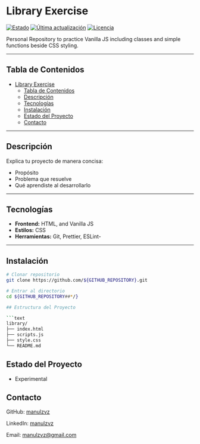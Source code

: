 # Library Exercise

[![Estado](https://img.shields.io/badge/estado-experimental-yellow)](https://github.com/manulzvz/library)
[![Última actualización](https://img.shields.io/github/last-commit/manulzvz/library)](https://github.com/manulzvz/library/commits/main)
[![Licencia](https://img.shields.io/badge/licencia-MIT-green)](LICENSE)

Personal Repository to practice Vanilla JS including classes and simple functions beside CSS styling.

---

## Tabla de Contenidos

- [Library Exercise](#library-exercise)
  - [Tabla de Contenidos](#tabla-de-contenidos)
  - [Descripción](#descripción)
  - [Tecnologías](#tecnologías)
  - [Instalación](#instalación)
  - [Estado del Proyecto](#estado-del-proyecto)
  - [Contacto](#contacto)

---

## Descripción

Explica tu proyecto de manera concisa:

- Propósito
- Problema que resuelve
- Qué aprendiste al desarrollarlo

---

## Tecnologías

- **Frontend:** HTML, and Vanilla JS
- **Estilos:** CSS
- **Herramientas:** Git, Prettier, ESLint-

---

## Instalación

````bash
# Clonar repositorio
git clone https://github.com/${GITHUB_REPOSITORY}.git

# Entrar al directorio
cd ${GITHUB_REPOSITORY##*/}

## Estructura del Proyecto

```text
library/
├── index.html
├── scripts.js
├── style.css
└── README.md
````

## Estado del Proyecto

- Experimental

## Contacto

GitHub: [manulzvz](https://github.com/manulzvz)

LinkedIn: [manulzvz](https://www.linkedin.com/in/manulzvz/)

Email: <manulzvz@gmail.com>
